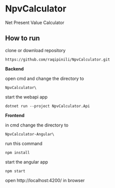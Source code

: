 # NpvCalculator
Net Present Value Calculator

## How to run

clone or download repository
```
https://github.com/raqipinili/NpvCalculator.git
```

**Backend**

open cmd and change the directory to
```
NpvCalculator\
```

start the webapi app
```
dotnet run --project NpvCalculator.Api
```

**Frontend**

in cmd change the directory to
```
NpvCalculator-Angular\
```

run this command
```
npm install
```

start the angular app
```
npm start
```

open http://localhost:4200/ in browser

